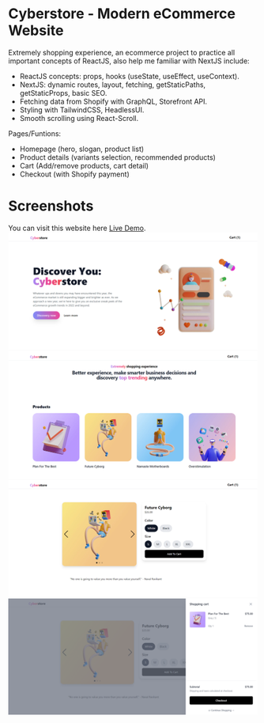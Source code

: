 # Cyberstore - Modern eCommerce Website

Extremely shopping experience, an ecommerce project to practice all important concepts of ReactJS, also help me familiar with NextJS include:

- ReactJS concepts: props, hooks (useState, useEffect, useContext).
- NextJS: dynamic routes, layout, fetching, getStaticPaths, getStaticProps, basic SEO.
- Fetching data from Shopify with GraphQL, Storefront API.
- Styling with TailwindCSS, HeadlessUI.
- Smooth scrolling using React-Scroll.

Pages/Funtions:

- Homepage (hero, slogan, product list)
- Product details (variants selection, recommended products)
- Cart (Add/remove products, cart detail)
- Checkout (with Shopify payment)

# Screenshots

You can visit this website here [Live Demo]('https://cyberstore.kryonics.me').
<img src='./screenshots/cyberstore1.png'>
<img src='./screenshots/cyberstore2.png'>
<img src='./screenshots/cyberstore3.png'>
<img src='./screenshots/cyberstore4.png'>
